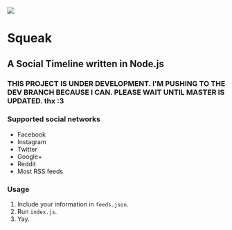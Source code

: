 [![](https://api.travis-ci.org/sean-clayton/node-social-timeline.js.svg)](https://travis-ci.org/sean-clayton/node-social-timeline.js)

# Squeak
## A Social Timeline written in Node.js

### THIS PROJECT IS UNDER DEVELOPMENT. I'M PUSHING TO THE DEV BRANCH BECAUSE I CAN. PLEASE WAIT UNTIL MASTER IS UPDATED. thx :3

### Supported social networks

- Facebook
- Instagram
- Twitter
- Google+
- Reddit
- Most RSS feeds

### Usage

1. Include your information in `feeds.json`.
2. Run `index.js`.
3. Yay.